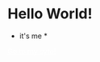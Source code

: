 # Hello World!
* it's me *
<html lan="ru">
  <head>
 <meta charset="UTF-8">
<title>Hello, World!</title>
    <meta http-equiv="Content-Type" content="text/html" charset="UTF-8">
    <meta name="description"
          content="Сайт разработчика Luffinage. Програмирование, Контактные данные и Прочая информация">
    <meta name="keywords" content="HTML,CSS,JavaScript">
    <meta name="author" content="Luffinage">
    <meta name="application-name" content="Site from Luffi">
    <meta name="theme-color" content="#FFC0CB">
    <meta name="viewport" content="width=device-width, initial-scale=1.0">
    <link rel="icon"
          href="Image/Icon_Site_HTML5.png"
          type="image/png" sizes="16x16">
    <link rel="icon"
          href="Image/Icon_Site_HTML5.png"
          type="image/png" sizes="32x32">
    <link rel="icon"
          href="Image/Icon_Site_HTML5.png"
          type="image/png" sizes="64x64">
     <style>

        body {         
            
            margin: 0;
            color: #ffffff;
            background: url(Image/BackGround.webp);
            background-position: center center;
            background-repeat: no-repeat;
            background-attachment: fixed;
            background-size: cover;
            background-color: #0d4363;
            
            
        }
       a {
       color: #ffffff;
       }
body.border
       {
            position: absolute;
            top: 50%;
            Left 40%;
            right 40%;
            border: 2px solid rgb(46, 151, 171);
            border-radius: 20px;
            box-sizing: border-box;
            justify-content: space-around;
            align-items: center;
            text-align: center;
            background-color: rgba(255, 255, 255, 0.38);
       }
       </style>     
  </head>
                   <body>
<a href="Page_Main.html">Go to my syte!</a>
                        </body>
</html>
